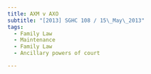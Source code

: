 ```yaml
---
title: AXM v AXO 
subtitle: "[2013] SGHC 108 / 15\_May\_2013"
tags:
  - Family Law
  - Maintenance
  - Family Law
  - Ancillary powers of court

---
```



